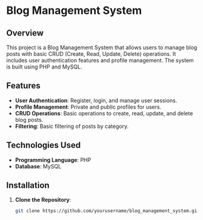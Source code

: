 # Blog Management System

## Overview

This project is a Blog Management System that allows users to manage blog posts with basic CRUD (Create, Read, Update, Delete) operations. It includes user authentication features and profile management. The system is built using PHP and MySQL.

## Features

- **User Authentication**: Register, login, and manage user sessions.
- **Profile Management**: Private and public profiles for users.
- **CRUD Operations**: Basic operations to create, read, update, and delete blog posts.
- **Filtering**: Basic filtering of posts by category.

## Technologies Used

- **Programming Language**: PHP
- **Database**: MySQL

## Installation

1. **Clone the Repository**:
   ```bash
   git clone https://github.com/yourusername/blog_management_system.git
